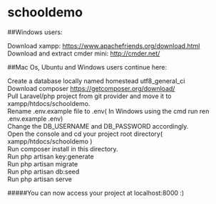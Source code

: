 # schooldemo
##Windows users:

Download xampp: https://www.apachefriends.org/download.html<br/>
Download and extract cmder mini: http://cmder.net/<br/>

##Mac Os, Ubuntu and Windows users continue here:

Create a database locally named homestead utf8_general_ci<br/>
Download composer https://getcomposer.org/download/<br/>
Pull Laravel/php project from git provider and move it to xampp/htdocs/schooldemo.<br/>
Rename .env.example file to .env( In Windows using the cmd run ren .env.example .env)<br/>
Change the DB_USERNAME and DB_PASSWORD accordingly.</br>
Open the console and cd your project root directory( xampp/htdocs/schooldemo )<br/>
Run composer install in this directory.<br/>
Run php artisan key:generate<br/>
Run php artisan migrate<br/>
Run php artisan db:seed<br/>
Run php artisan serve

#####You can now access your project at localhost:8000 :)
